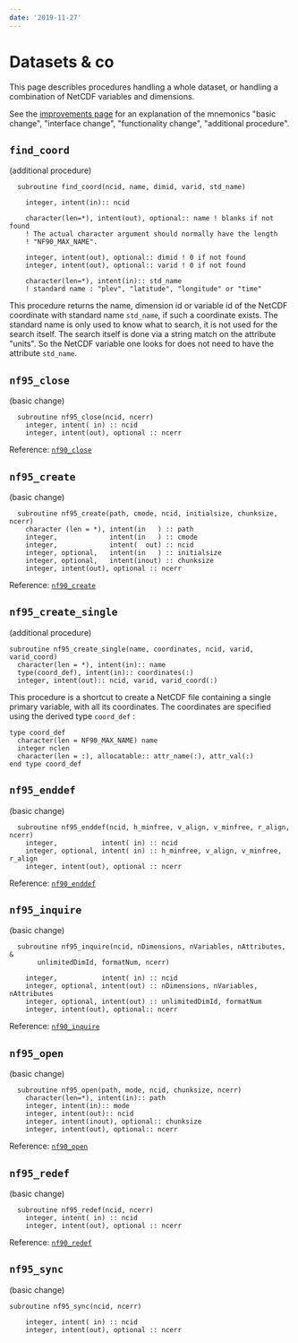 ```yaml
---
date: '2019-11-27'
---
```


# Datasets & co

This page describles procedures handling a whole dataset, or handling
a combination of NetCDF variables and dimensions.

See the [improvements page](improvements.md) for an
explanation of the mnemonics \"basic change\", \"interface change\",
\"functionality change\", \"additional procedure\".

## `find_coord`

(additional procedure)

      subroutine find_coord(ncid, name, dimid, varid, std_name)
      
        integer, intent(in):: ncid

        character(len=*), intent(out), optional:: name ! blanks if not found
        ! The actual character argument should normally have the length
        ! "NF90_MAX_NAME".

        integer, intent(out), optional:: dimid ! 0 if not found
        integer, intent(out), optional:: varid ! 0 if not found

        character(len=*), intent(in):: std_name
        ! standard name : "plev", "latitude", "longitude" or "time"

This procedure returns the name, dimension id or variable id of the
NetCDF coordinate with standard name `std_name`, if such a coordinate
exists. The standard name is only used to know what to search, it is not
used for the search itself. The search itself is done via a string match
on the attribute \"units\". So the NetCDF variable one looks for does
not need to have the attribute `std_name`.

## `nf95_close`

(basic change)

      subroutine nf95_close(ncid, ncerr)
        integer, intent( in) :: ncid
        integer, intent(out), optional :: ncerr

Reference: [`nf90_close`](https://docs.unidata.ucar.edu/netcdf-fortran/current/f90_datasets.html#f90-nf90_close)

## `nf95_create`

(basic change)

      subroutine nf95_create(path, cmode, ncid, initialsize, chunksize, ncerr)
        character (len = *), intent(in   ) :: path
        integer,             intent(in   ) :: cmode
        integer,             intent(  out) :: ncid
        integer, optional,   intent(in   ) :: initialsize
        integer, optional,   intent(inout) :: chunksize
        integer, intent(out), optional :: ncerr

Reference: [`nf90_create`](https://docs.unidata.ucar.edu/netcdf-fortran/current/f90_datasets.html#f90-nf90_create)

## `nf95_create_single`

(additional procedure)

	subroutine nf95_create_single(name, coordinates, ncid, varid, varid_coord)
	  character(len = *), intent(in):: name
      type(coord_def), intent(in):: coordinates(:)
      integer, intent(out):: ncid, varid, varid_coord(:)

This procedure is a shortcut to create a NetCDF file containing a
single primary variable, with all its coordinates. The coordinates are
specified using the derived type `coord_def` :

	type coord_def
      character(len = NF90_MAX_NAME) name
	  integer nclen
	  character(len = :), allocatable:: attr_name(:), attr_val(:)
	end type coord_def

## `nf95_enddef`

(basic change)

      subroutine nf95_enddef(ncid, h_minfree, v_align, v_minfree, r_align, ncerr)
        integer,           intent( in) :: ncid
        integer, optional, intent( in) :: h_minfree, v_align, v_minfree, r_align
        integer, intent(out), optional :: ncerr

Reference: [`nf90_enddef`](https://docs.unidata.ucar.edu/netcdf-fortran/current/f90_datasets.html#f90-nf90_enddef)

## `nf95_inquire`

(basic change)

      subroutine nf95_inquire(ncid, nDimensions, nVariables, nAttributes, &
           unlimitedDimId, formatNum, ncerr)

        integer,           intent( in) :: ncid
        integer, optional, intent(out) :: nDimensions, nVariables, nAttributes
        integer, optional, intent(out) :: unlimitedDimId, formatNum
        integer, intent(out), optional:: ncerr

Reference: [`nf90_inquire`](https://docs.unidata.ucar.edu/netcdf-fortran/current/f90_datasets.html#f90-nf90_inquire-family)

## `nf95_open`

(basic change)

      subroutine nf95_open(path, mode, ncid, chunksize, ncerr)
        character(len=*), intent(in):: path
        integer, intent(in):: mode
        integer, intent(out):: ncid
        integer, intent(inout), optional:: chunksize
        integer, intent(out), optional:: ncerr

Reference:
[`nf90_open`](https://docs.unidata.ucar.edu/netcdf-fortran/current/f90_datasets.html#f90-nf90_open)

## `nf95_redef`

(basic change)

      subroutine nf95_redef(ncid, ncerr)
        integer, intent( in) :: ncid
        integer, intent(out), optional :: ncerr

Reference: [`nf90_redef`](https://docs.unidata.ucar.edu/netcdf-fortran/current/f90_datasets.html#f90-nf90_redef)

## `nf95_sync`

(basic change)

```
subroutine nf95_sync(ncid, ncerr)

    integer, intent( in) :: ncid
    integer, intent(out), optional :: ncerr
```
